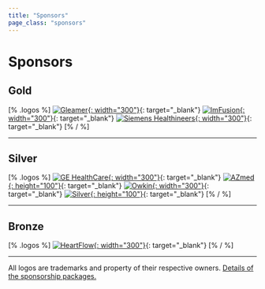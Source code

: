 ```yaml
---
title: "Sponsors"
page_class: "sponsors"
---
```

# Sponsors

## <span class="gold">Gold</span>
[% .logos %]
[![Gleamer](/images/sponsors/gleamer.png){: width="300"}](https://www.gleamer.ai/){: target="_blank"}
[![ImFusion](/images/sponsors/imfusion.png){: width="300"}](https://www.imfusion.com/){: target="_blank"}
[![Siemens Healthineers](/images/sponsors/siemens_healthineers.png){: width="300"}](https://www.siemens-healthineers.com/){: target="_blank"}
[% / %]

---

## <span class="silver">Silver</span>
[% .logos %]
[![GE HealthCare](/images/sponsors/ge_healthcare.png){: width="300"}](https://www.gehealthcare.fr/){: target="_blank"}
[![AZmed](/images/sponsors/azmed.png){: height="100"}](https://azmed.co/){: target="_blank"}
[![Owkin](/images/sponsors/owkin.png){: width="300"}](https://www.owkin.com/){: target="_blank"}
[![Silver](/images/sponsors/impact.png){: height="100"}](https://www.u-bordeaux.fr/recherche/ambition-scientifique/reseaux-de-recherche-impulsion/IMPACT){: target="_blank"}
[% / %]

---

## <span class="bronze">Bronze</span>
[% .logos %]
[![HeartFlow](/images/sponsors/heartflow.png){: width="300"}](https://www.heartflow.com/){: target="_blank"}
[% / %]

---

<p class="small">
    All logos are trademarks and property of their respective owners. <a href="/sponsorship-packages.html">Details of the sponsorship packages.</a>
</p>